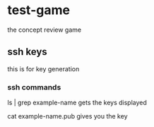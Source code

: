 # test-game
the concept review game

## ssh keys
this is for key generation
<!--
 $ ssh-keygen -t ed25519 -C "your_email@example.com" 
 -->


### ssh commands


ls | grep example-name 
gets the keys displayed

cat example-name.pub 
gives you the key